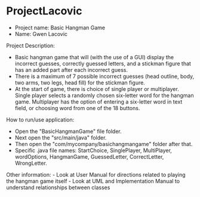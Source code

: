 # ProjectLacovic
- Project name: Basic Hangman Game
- Name: Gwen Lacovic

Project Description:
- Basic hangman game that will (with the use of a GUI) display the incorrect guesses, correctly guessed letters, and a stickman figure that has an added part after each incorrect guess.
- There is a maximum of 7 possible incorrect guesses (head outline, body, two arms, two legs, head fill) for the stickman figure.
- At the start of game, there is choice of single player or multiplayer. Single player selects a randomly chosen six-letter word for the hangman game. Multiplayer has the option of entering a six-letter word in text field, or choosing word from one of the 18 buttons. 

How to run/use application:
- Open the "BasicHangmanGame" file folder.
- Next open the "src/main/java" folder.
- Then open the "com/mycompany/basichangmangame" folder after that.
- Specific .java file names: StartChoice, SinglePlayer, MultiPlayer, wordOptions, HangmanGame, GuessedLetter, CorrectLetter, WrongLetter.

Other information:
    - Look at User Manual for directions related to playing the hangman game itself
    - Look at UML and Implementation Manual to understand relationships between classes


